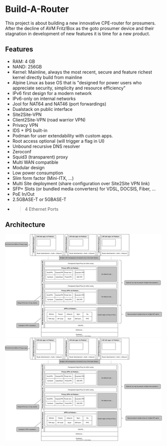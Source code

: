 # Build-A-Router

This project is about building a new innovative CPE-router for prosumers. After the decline of AVM Fritz!Box as the goto prosumer device and their stagnation in development of new features it is time for a new product.

## Features

* RAM: 4 GB
* NAND: 256GB
* Kernel: Mainline, always the most recent, secure and feature richest kernel directly build from mainline
* Alpine Linux as base OS that is "designed for power users who appreciate security, simplicity and resource efficiency"
* IPv6 first design for a modern network
* IPv6-only on internal networks
* Jool for NAT64 and NAT46 (port forwardings)
* Dualstack on public interface
* Site2Site-VPN
* Client2Site-VPN (road warrior VPN)
* Privacy VPN
* IDS + IPS built-in
* Podman for user extendability with custom apps.
* Root access optional (will trigger a flag in UI)
* Unbound recursive DNS resolver
* Zeroconf
* Squid3 (transparent) proxy
* Multi WAN compatible
* Modular design
* Low power consumption
* Slim form factor (Mini-ITX, ...)
* Multi Site deployment (share configuration over Site2Site VPN link)
* SFP+ Slots (or bundled media converters) for VDSL, DOCSIS, Fiber, ...
* PoE In/Out
* 2.5GBASE-T or 5GBASE-T
* >4 Ethernet Ports

## Architecture

![architecture diagram of the Build-A-Router project](./architecture/overview.svg)
<img src="./architecture/overview.svg">
